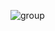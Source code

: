 ![group](https://github.com/lutongxue15623/lutongxue15623.github.io/assets/158306509/1ffc619f-584f-4e34-9ddc-59cd86fe5340)
